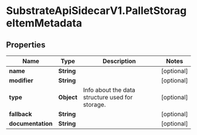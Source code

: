 # SubstrateApiSidecarV1.PalletStorageItemMetadata

## Properties

Name | Type | Description | Notes
------------ | ------------- | ------------- | -------------
**name** | **String** |  | [optional] 
**modifier** | **String** |  | [optional] 
**type** | **Object** | Info about the data structure used for storage. | [optional] 
**fallback** | **String** |  | [optional] 
**documentation** | **String** |  | [optional] 


